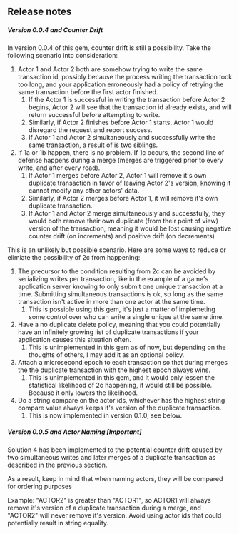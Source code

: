 ## Release notes

##### Version 0.0.4 and Counter Drift

In version 0.0.4 of this gem, counter drift is still a possibility. Take the following scenario into consideration:

1. Actor 1 and Actor 2 both are somehow trying to write the same transaction id, possibly because the process writing the transaction took too long, and your application erroneously had a policy of retrying the same transaction before the first actor finished.
    1. If the Actor 1 is successful in writing the transaction before Actor 2 begins, Actor 2 will see that the transaction id already exists, and will return successful before attempting to write.
    2. Similarly, if Actor 2 finishes before Actor 1 starts, Actor 1 would disregard the request and report success.
    3. If Actor 1 and Actor 2 simultaneously and successfully write the same transaction, a result of is two siblings.
2. If 1a or 1b happen, there is no problem. If 1c occurs, the second line of defense happens during a merge (merges are triggered prior to every write, and after every read).
    1. If Actor 1 merges before Actor 2, Actor 1 will remove it's own duplicate transaction in favor of leaving Actor 2's version, knowing it cannot modify any other actors' data.
    2. Similarly, if Actor 2 merges before Actor 1, it will remove it's own duplicate transaction.
    3. If Actor 1 and Actor 2 merge simultaneously and successfully, they would both remove their own duplicate (from their point of view) version of the transaction, meaning it would be lost causing negative counter drift (on increments) and positive drift (on decrements)

This is an unlikely but possible scenario. Here are some ways to reduce or elimiate the possibility of 2c from happening:

1. The precursor to the condition resulting from 2c can be avoided by serializing writes per transaction, like in the example of a game's application server knowing to only submit one unique transaction at a time. Submitting simultaneous transactions is ok, so long as the same transaction isn't active in more than one actor at the same time.
    1. This is possible using this gem, it's just a matter of implemeting some control over who can write a single unique at the same time.
2. Have a no duplicate delete policy, meaning that you could potentially have an infinitely growing list of duplicate transactions if your application causes this situation often.
    1. This is unimplemented in this gem as of now, but depending on the thoughts of others, I may add it as an optional policy.
3. Attach a microsecond epoch to each transaction so that during merges the the duplicate transaction with the highest epoch always wins.
    1. This is unimplemented in this gem, and it would only lessen the statistical likelihood of 2c happening, it would still be possible. Because it only lowers the likelihood.
4. Do a string compare on the actor ids, whichever has the highest string compare value always keeps it's version of the duplicate transaction.
    1. This is now implemented in version 0.1.0, see below.

##### Version 0.0.5 and Actor Naming [***Important***]

Solution 4 has been implemented to the potential counter drift caused by two simultaneous writes and later merges of a duplicate transaction as described in the previous section.

As a result, keep in mind that when naming actors, they will be compared for ordering purposes

Example: "ACTOR2" is greater than "ACTOR1", so ACTOR1 will always remove it's version of a duplicate transaction during a merge, and "ACTOR2" will never remove it's version. Avoid using actor ids that could potentially result in string equality.